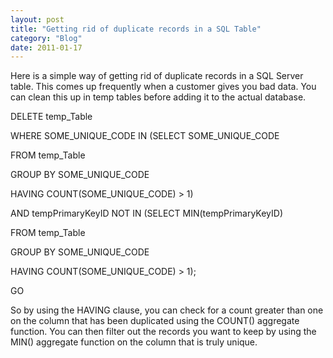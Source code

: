 ```yaml
---
layout: post
title: "Getting rid of duplicate records in a SQL Table"
category: "Blog"
date: 2011-01-17
---
```



Here is a simple way of getting rid of duplicate records in a SQL Server table. This comes up frequently when a customer gives you bad data. You can clean this up in temp tables before adding it to the actual database.

<div class="code">DELETE temp_Table  

WHERE SOME_UNIQUE_CODE IN (SELECT SOME_UNIQUE_CODE  

FROM temp_Table  

GROUP BY SOME_UNIQUE_CODE  

HAVING COUNT(SOME_UNIQUE_CODE) > 1)  

AND tempPrimaryKeyID NOT IN (SELECT MIN(tempPrimaryKeyID)  

FROM temp_Table  

GROUP BY SOME_UNIQUE_CODE  

HAVING COUNT(SOME_UNIQUE_CODE) > 1);  

GO

</div>
So by using the HAVING clause, you can check for a count greater than one on the column that has been duplicated using the COUNT() aggregate function. You can then filter out the records you want to keep by using the MIN() aggregate function on the column that is truly unique.